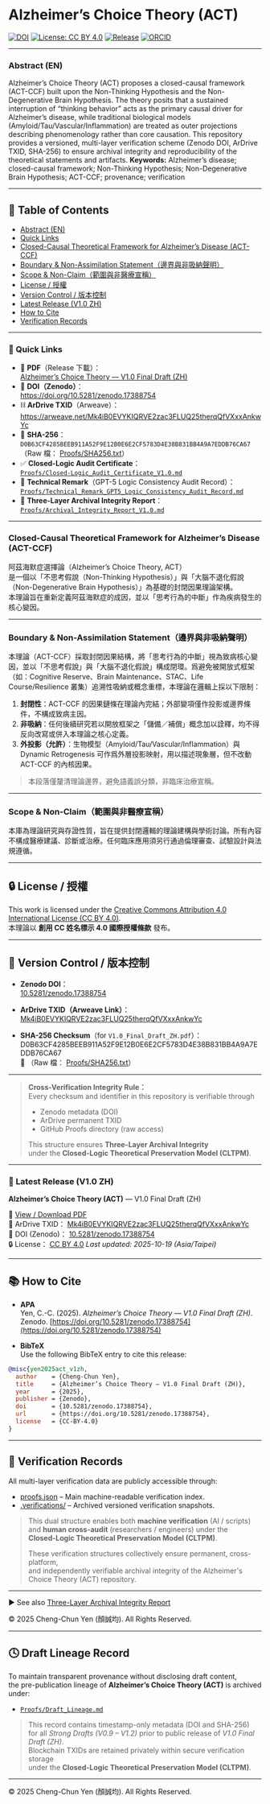 # Alzheimer’s Choice Theory (ACT)

<!-- Badges -->
[![DOI](https://img.shields.io/badge/DOI-10.5281%2Fzenodo.17388754-blue)](https://doi.org/10.5281/zenodo.17388754)
[![License: CC BY 4.0](https://img.shields.io/badge/License-CC%20BY%204.0-lightgrey.svg)](https://creativecommons.org/licenses/by/4.0/)
[![Release](https://img.shields.io/github/v/release/Cheng-Chun-Yen/Alzheimers-Choice-Theory?include_prereleases&label=release)](https://github.com/Cheng-Chun-Yen/Alzheimers-Choice-Theory/releases)
[![ORCID](https://img.shields.io/badge/ORCID-0009--0005--9740--1701-brightgreen)](https://orcid.org/0009-0005-9740-1701)

---

### Abstract (EN)

Alzheimer’s Choice Theory (ACT) proposes a closed-causal framework (ACT-CCF) built upon the Non-Thinking Hypothesis and the Non-Degenerative Brain Hypothesis. The theory posits that a sustained interruption of “thinking behavior” acts as the primary causal driver for Alzheimer’s disease, while traditional biological models (Amyloid/Tau/Vascular/Inflammation) are treated as outer projections describing phenomenology rather than core causation. This repository provides a versioned, multi-layer verification scheme (Zenodo DOI, ArDrive TXID, SHA-256) to ensure archival integrity and reproducibility of the theoretical statements and artifacts.
**Keywords:** Alzheimer’s disease; closed-causal framework; Non-Thinking Hypothesis; Non-Degenerative Brain Hypothesis; ACT-CCF; provenance; verification

---

## 📖 Table of Contents

- [Abstract (EN)](#abstract-en)
- [Quick Links](#-quick-links)
- [Closed-Causal Theoretical Framework for Alzheimer’s Disease (ACT-CCF)](#closed-causal-theoretical-framework-for-alzheimers-disease-act-ccf)
- [Boundary & Non-Assimilation Statement（邊界與非吸納聲明）](#boundary--non-assimilation-statement邊界與非吸納聲明)
- [Scope & Non-Claim（範圍與非醫療宣稱）](#scope--non-claim範圍與非醫療宣稱)
- [License / 授權](#-license--授權)
- [Version Control / 版本控制](#-version-control--版本控制)
- [Latest Release (V1.0 ZH)](#-latest-release-v10-zh)
- [How to Cite](#-how-to-cite)
- [Verification Records](#-verification-records)

---

### 🔗 Quick Links
- 📄 **PDF**（Release 下載）：  
  [Alzheimer’s Choice Theory — V1.0 Final Draft (ZH)](https://github.com/Cheng-Chun-Yen/Alzheimers-Choice-Theory/releases/latest)
- 🧠 **DOI（Zenodo）**：  
  <https://doi.org/10.5281/zenodo.17388754>
- ⛓️ **ArDrive TXID**（Arweave）：  
  <https://arweave.net/Mk4iB0EVYKIQRVE2zac3FLUQ25therqQfVXxxAnkwYc>
- 🧾 **SHA-256**：  
  `D0B63CF4285BEEB911A52F9E12B0E6E2CF5783D4E38B831BB4A9A7EDDB76CA67`  
  （Raw 檔： [Proofs/SHA256.txt](https://raw.githubusercontent.com/Cheng-Chun-Yen/Alzheimers-Choice-Theory/refs/heads/main/Proofs/SHA256.txt)）
- ✅ **Closed-Logic Audit Certificate**：  
  [`Proofs/Closed-Logic_Audit_Certificate_V1.0.md`](Proofs/Closed-Logic_Audit_Certificate_V1.0.md)
- 🧪 **Technical Remark**（GPT-5 Logic Consistency Audit Record）：  
  [`Proofs/Technical_Remark_GPT5_Logic_Consistency_Audit_Record.md`](Proofs/Technical_Remark_GPT5_Logic_Consistency_Audit_Record.md)
- 🧷 **Three-Layer Archival Integrity Report**：  
  [`Proofs/Archival_Integrity_Report_V1.0.md`](Proofs/Archival_Integrity_Report_V1.0.md)

---

### Closed-Causal Theoretical Framework for Alzheimer’s Disease (ACT-CCF)

阿茲海默症選擇論（Alzheimer’s Choice Theory, ACT）  
是一個以「不思考假說（Non-Thinking Hypothesis）」與「大腦不退化假說（Non-Degenerative Brain Hypothesis）」為基礎的封閉因果理論架構。  
本理論旨在重新定義阿茲海默症的成因，並以「思考行為的中斷」作為疾病發生的核心變因。

---

### Boundary & Non-Assimilation Statement（邊界與非吸納聲明）

本理論（ACT-CCF）採取封閉因果結構，將「思考行為的中斷」視為致病核心變因，並以「不思考假說」與「大腦不退化假說」構成閉環。爲避免被開放式框架（如：Cognitive Reserve、Brain Maintenance、STAC、Life Course/Resilience 叢集）追溯性吸納或概念重標，本理論在邏輯上採以下限制：

1. **封閉性**：ACT-CCF 的因果鏈條在理論內完結；外部變項僅作投影或邊界條件，不構成致病主因。
2. **非吸納**：任何後續研究若以開放框架之「儲備／補償」概念加以詮釋，均不得反向改寫或併入本理論之核心定義。
3. **外投影（允許）**：生物模型（Amyloid/Tau/Vascular/Inflammation）與 Dynamic Retrogenesis 可作爲外層投影映射，用以描述現象層，但不改動 ACT-CCF 的內核因果。

> 本段落僅釐清理論邊界，避免語義誤分類，非臨床治療宣稱。

---

### Scope & Non-Claim（範圍與非醫療宣稱）

本庫為理論研究與存證性質，旨在提供封閉邏輯的理論建構與學術討論。所有內容不構成醫療建議、診斷或治療。任何臨床應用須另行通過倫理審查、試驗設計與法規遵循。

---

## 🔒 License / 授權
This work is licensed under the [Creative Commons Attribution 4.0 International License (CC BY 4.0)](https://creativecommons.org/licenses/by/4.0/).  
本理論以 **創用 CC 姓名標示 4.0 國際授權條款** 發布。

---

## 📑 Version Control / 版本控制

- **Zenodo DOI**：  
  [10.5281/zenodo.17388754](https://doi.org/10.5281/zenodo.17388754)

- **ArDrive TXID（Arweave Link）**：  
  [Mk4iB0EVYKIQRVE2zac3FLUQ25therqQfVXxxAnkwYc](https://arweave.net/Mk4iB0EVYKIQRVE2zac3FLUQ25therqQfVXxxAnkwYc)

- **SHA-256 Checksum**（for `V1.0_Final_Draft_ZH.pdf`）：<br>
D0B63CF4285BEEB911A52F9E12B0E6E2CF5783D4E38B831BB4A9A7EDDB76CA67<br>
📜 （Raw 檔： [Proofs/SHA256.txt](https://raw.githubusercontent.com/Cheng-Chun-Yen/Alzheimers-Choice-Theory/refs/heads/main/Proofs/SHA256.txt)）

---

> **Cross-Verification Integrity Rule：**  
> Every checksum and identifier in this repository is verifiable through  
> - Zenodo metadata (DOI)  
> - ArDrive permanent TXID  
> - GitHub Proofs directory (raw access)  
>  
> This structure ensures **Three-Layer Archival Integrity**  
> under the **Closed-Logic Theoretical Preservation Model (CLTPM)**.

---

### 📄 Latest Release (V1.0 ZH)
**Alzheimer’s Choice Theory (ACT)** — V1.0 Final Draft (ZH)

📘 [View / Download PDF](./V1.0_Final_Draft_ZH/Alzheimers-Choice-Theory-V1.0-Final-Draft-ZH.pdf)  
🔗 ArDrive TXID： [Mk4iB0EVYKIQRVE2zac3FLUQ25therqQfVXxxAnkwYc](https://arweave.net/Mk4iB0EVYKIQRVE2zac3FLUQ25therqQfVXxxAnkwYc)  
🧾 DOI (Zenodo)： [10.5281/zenodo.17388754](https://doi.org/10.5281/zenodo.17388754)  
🔒 License： [CC BY 4.0](https://creativecommons.org/licenses/by/4.0/)
_Last updated: 2025-10-19 (Asia/Taipei)_

---

## 📚 How to Cite

- **APA**  
  Yen, C.-C. (2025). *Alzheimer’s Choice Theory — V1.0 Final Draft (ZH)*. Zenodo. [https://doi.org/10.5281/zenodo.17388754](https://doi.org/10.5281/zenodo.17388754)

- **BibTeX**  
  Use the following BibTeX entry to cite this release:

```bibtex
@misc{yen2025act_v1zh,
  author    = {Cheng-Chun Yen},
  title     = {Alzheimer’s Choice Theory — V1.0 Final Draft (ZH)},
  year      = {2025},
  publisher = {Zenodo},
  doi       = {10.5281/zenodo.17388754},
  url       = {https://doi.org/10.5281/zenodo.17388754},
  license   = {CC-BY-4.0}
}
```

---

## 🧾 Verification Records

All multi-layer verification data are publicly accessible through:  

- [proofs.json](./proofs.json) – Main machine-readable verification index.  
- [.verifications/](./.verifications/) – Archived versioned verification snapshots.  

> This dual structure enables both **machine verification** (AI / scripts)  
> and **human cross-audit** (researchers / engineers) under the  
> **Closed-Logic Theoretical Preservation Model (CLTPM)**.  
>  
> These verification structures collectively ensure permanent, cross-platform,  
> and independently verifiable archival integrity of the Alzheimer's Choice Theory (ACT) repository.

---

▶ See also [Three-Layer Archival Integrity Report](Proofs/Archival_Integrity_Report_V1.0.md)

© 2025 Cheng-Chun Yen (顏誠均). All Rights Reserved.

---

## 🕓 Draft Lineage Record

To maintain transparent provenance without disclosing draft content,  
the pre-publication lineage of **Alzheimer’s Choice Theory (ACT)** is archived under:

- [`Proofs/Draft_Lineage.md`](./Proofs/Draft_Lineage.md)

> This record contains timestamp-only metadata (DOI and SHA-256)  
> for all *Strong Drafts (V0.9 – V1.2)* prior to public release of *V1.0 Final Draft (ZH)*.  
> Blockchain TXIDs are retained privately within secure verification storage  
> under the **Closed-Logic Theoretical Preservation Model (CLTPM)**.

---

© 2025 Cheng-Chun Yen (顏誠均). All Rights Reserved.


